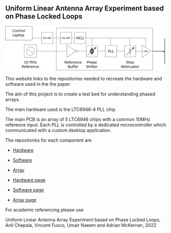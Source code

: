 ## Uniform Linear Antenna Array Experiment based on Phase Locked Loops

<img src="/images/PLL_Block_diagram.png" alt="PLL block diagram" width="500"/>


This website links to the repositories needed to recreate the hardware and software used in the the paper. 

The aim of this project is to create a test bed for understanding phased arrays. 

The main hardware used is the LTC6946-4 PLL chip. 

The main PCB is an array of 5 LTC6946 chips with a common 10MHz reference input. Each PLL is controlled by a dedicated microcontroller which communicated with a custom desktop application.




The repositories for each component are 

- [Hardware](https://github.com/adrian-mckernan/Hardware)
- [Software](https://github.com/adrian-mckernan/Software)
- [Array](https://github.com/adrian-mckernan/Analysis)


- [Hardware page](./hardware/Hardware.html)
- [Software page](./software/Software.html)
- [Array page](./array/Array.html)

For academic referencing please use

Uniform Linear Antenna Array Experiment based on Phase Locked Loops, Anil Chepala, Vincent Fusco, Umair Naeem and Adrian McKernan, 2022 
